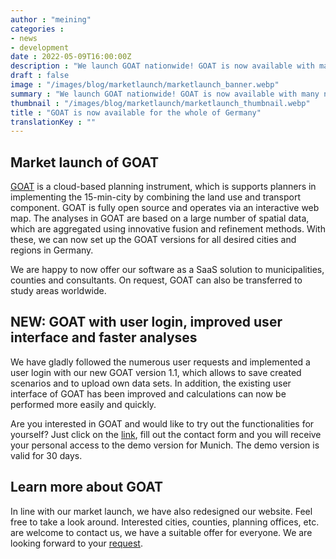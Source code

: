 ```yaml
---
author : "meining"
categories : 
- news
- development
date : 2022-05-09T16:00:00Z
description : "We launch GOAT nationwide! GOAT is now available with many new features for the whole of Germany."
draft : false
image : "/images/blog/marketlaunch/marketlaunch_banner.webp"
summary : "We launch GOAT nationwide! GOAT is now available with many new features for the whole of Germany and can be transferred to any region worldwide. "
thumbnail : "/images/blog/marketlaunch/marketlaunch_thumbnail.webp"
title : "GOAT is now available for the whole of Germany"
translationKey : ""
---
```


## Market launch of GOAT

[GOAT](/en/goat "What is GOAT?") is a cloud-based planning instrument, which is supports planners in implementing the 15-min-city by combining the land use and transport component. GOAT is fully open source and operates via an interactive web map. The analyses in GOAT are based on a large number of spatial data, which are aggregated using innovative fusion and refinement methods. With these, we can now set up the GOAT versions for all desired cities and regions in Germany. 

We are happy to now offer our software as a SaaS solution to municipalities, counties and consultants. On request, GOAT can also be transferred to study areas worldwide.

## NEW: GOAT with user login, improved user interface and faster analyses

We have gladly followed the numerous user requests and implemented a user login with our new GOAT version 1.1, which allows to save created scenarios and to upload own data sets. In addition, the existing user interface of GOAT has been improved and calculations can now be performed more easily and quickly. 

Are you interested in GOAT and would like to try out the functionalities for yourself? Just click on the [link](/en/request-demo/ "Request GOAT demo"), fill out the contact form and you will receive your personal access to the demo version for Munich. The demo version is valid for 30 days.

## Learn more about GOAT

In line with our market launch, we have also redesigned our website. Feel free to take a look around. Interested cities, counties, planning offices, etc. are welcome to contact us, we have a suitable offer for everyone. We are looking forward to your [request](/en/contact/ "Contact us").